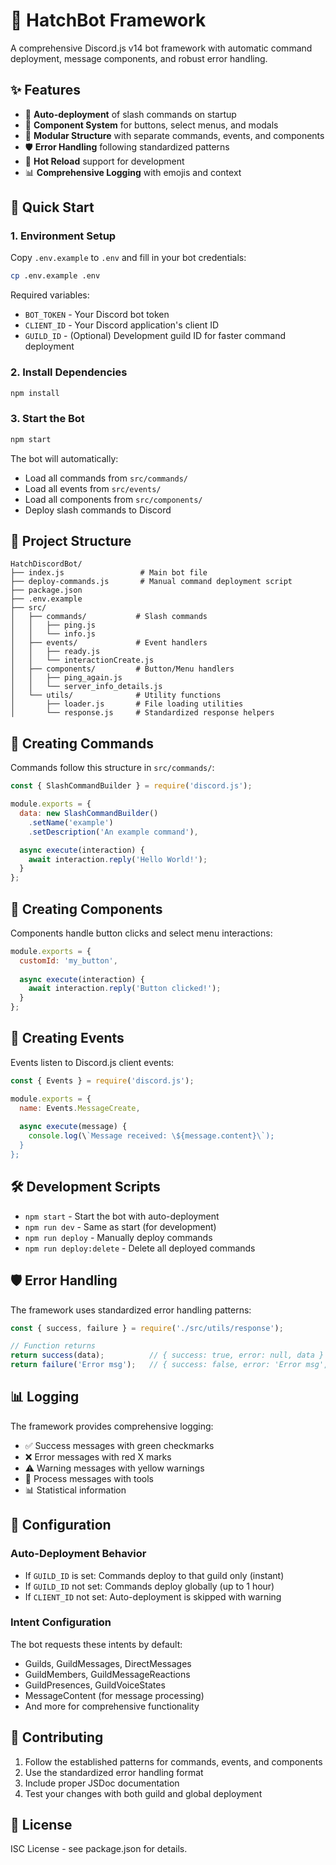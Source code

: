 # 🤖 HatchBot Framework

A comprehensive Discord.js v14 bot framework with automatic command deployment, message components, and robust error handling.

## ✨ Features

- 🚀 **Auto-deployment** of slash commands on startup
- 🎯 **Component System** for buttons, select menus, and modals
- 📁 **Modular Structure** with separate commands, events, and components
- 🛡️ **Error Handling** following standardized patterns
- 🔄 **Hot Reload** support for development
- 📊 **Comprehensive Logging** with emojis and context

## 🚀 Quick Start

### 1. Environment Setup

Copy `.env.example` to `.env` and fill in your bot credentials:

```bash
cp .env.example .env
```

Required variables:
- `BOT_TOKEN` - Your Discord bot token
- `CLIENT_ID` - Your Discord application's client ID
- `GUILD_ID` - (Optional) Development guild ID for faster command deployment

### 2. Install Dependencies

```bash
npm install
```

### 3. Start the Bot

```bash
npm start
```

The bot will automatically:
- Load all commands from `src/commands/`
- Load all events from `src/events/`
- Load all components from `src/components/`
- Deploy slash commands to Discord

## 📁 Project Structure

```
HatchDiscordBot/
├── index.js                 # Main bot file
├── deploy-commands.js       # Manual command deployment script
├── package.json
├── .env.example
├── src/
│   ├── commands/           # Slash commands
│   │   ├── ping.js
│   │   └── info.js
│   ├── events/             # Event handlers
│   │   ├── ready.js
│   │   └── interactionCreate.js
│   ├── components/         # Button/Menu handlers
│   │   ├── ping_again.js
│   │   └── server_info_details.js
│   └── utils/              # Utility functions
│       ├── loader.js       # File loading utilities
│       └── response.js     # Standardized response helpers
```

## 🎯 Creating Commands

Commands follow this structure in `src/commands/`:

```javascript
const { SlashCommandBuilder } = require('discord.js');

module.exports = {
  data: new SlashCommandBuilder()
    .setName('example')
    .setDescription('An example command'),

  async execute(interaction) {
    await interaction.reply('Hello World!');
  }
};
```

## 🔘 Creating Components

Components handle button clicks and select menu interactions:

```javascript
module.exports = {
  customId: 'my_button',
  
  async execute(interaction) {
    await interaction.reply('Button clicked!');
  }
};
```

## 📡 Creating Events

Events listen to Discord.js client events:

```javascript
const { Events } = require('discord.js');

module.exports = {
  name: Events.MessageCreate,
  
  async execute(message) {
    console.log(\`Message received: \${message.content}\`);
  }
};
```

## 🛠️ Development Scripts

- `npm start` - Start the bot with auto-deployment
- `npm run dev` - Same as start (for development)
- `npm run deploy` - Manually deploy commands
- `npm run deploy:delete` - Delete all deployed commands

## 🛡️ Error Handling

The framework uses standardized error handling patterns:

```javascript
const { success, failure } = require('./src/utils/response');

// Function returns
return success(data);          // { success: true, error: null, data }
return failure('Error msg');   // { success: false, error: 'Error msg', data: null }
```

## 📊 Logging

The framework provides comprehensive logging:

- ✅ Success messages with green checkmarks
- ❌ Error messages with red X marks
- ⚠️ Warning messages with yellow warnings
- 🔧 Process messages with tools
- 📊 Statistical information

## 🔧 Configuration

### Auto-Deployment Behavior

- If `GUILD_ID` is set: Commands deploy to that guild only (instant)
- If `GUILD_ID` not set: Commands deploy globally (up to 1 hour)
- If `CLIENT_ID` not set: Auto-deployment is skipped with warning

### Intent Configuration

The bot requests these intents by default:
- Guilds, GuildMessages, DirectMessages
- GuildMembers, GuildMessageReactions
- GuildPresences, GuildVoiceStates
- MessageContent (for message processing)
- And more for comprehensive functionality

## 🤝 Contributing

1. Follow the established patterns for commands, events, and components
2. Use the standardized error handling format
3. Include proper JSDoc documentation
4. Test your changes with both guild and global deployment

## 📜 License

ISC License - see package.json for details.
